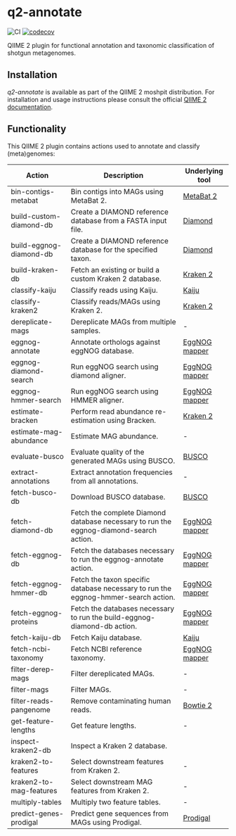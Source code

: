 # q2-annotate
![CI](https://github.com/bokulich-lab/q2-annotate/actions/workflows/ci.yaml/badge.svg)
[![codecov](https://codecov.io/gh/bokulich-lab/q2-annotate/graph/badge.svg?token=PSCAYJUP01)](https://codecov.io/gh/bokulich-lab/q2-annotate)

QIIME 2 plugin for functional annotation and taxonomic classification of shotgun metagenomes.

## Installation
_q2-annotate_ is available as part of the QIIME 2 moshpit distribution. For installation and usage instructions please consult the official [QIIME 2 documentation](https://docs.qiime2.org).

## Functionality
This QIIME 2 plugin contains actions used to annotate and classify (meta)genomes:

| Action               | Description                                                | Underlying tool                                                    |
|----------------------|------------------------------------------------------------|--------------------------------------------------------------------|
| bin-contigs-metabat  | Bin contigs into MAGs using MetaBat 2.                     | [MetaBat 2](https://bitbucket.org/berkeleylab/metabat/src/master/) |
| build-custom-diamond-db | Create a DIAMOND reference database from a FASTA input file. | [Diamond](https://github.com/bbuchfink/diamond) |
| build-eggnog-diamond-db | Create a DIAMOND reference database for the specified taxon. | [Diamond](https://github.com/bbuchfink/diamond) |
| build-kraken-db      | Fetch an existing or build a custom Kraken 2 database.     | [Kraken 2](https://ccb.jhu.edu/software/kraken2/)                  |
| classify-kaiju | Classify reads using Kaiju. | [Kaiju](https://bioinformatics-centre.github.io/kaiju/) |
| classify-kraken2      | Classify reads/MAGs using Kraken 2.                        | [Kraken 2](https://ccb.jhu.edu/software/kraken2/)                  |
| dereplicate-mags | Dereplicate MAGs from multiple samples. | - |
| eggnog-annotate          | Annotate orthologs against eggNOG database. | [EggNOG mapper](https://github.com/eggnogdb/eggnog-mapper) |
| eggnog-diamond-search    | Run eggNOG search using diamond aligner. | [EggNOG mapper](https://github.com/eggnogdb/eggnog-mapper) |
| eggnog-hmmer-search      | Run eggNOG search using HMMER aligner. | [EggNOG mapper](https://github.com/eggnogdb/eggnog-mapper) |
| estimate-bracken         | Perform read abundance re-estimation using Bracken. | [Kraken 2](https://ccb.jhu.edu/software/bracken/) |
| estimate-mag-abundance   | Estimate MAG abundance. | - |
| evaluate-busco           | Evaluate quality of the generated MAGs using BUSCO. | [BUSCO](https://busco.ezlab.org) |
| extract-annotations      | Extract annotation frequencies from all annotations. | - |
| fetch-busco-db           | Download BUSCO database. | [BUSCO](https://busco.ezlab.org) |
| fetch-diamond-db         | Fetch the complete Diamond database necessary to run the eggnog-diamond-search action. | [EggNOG mapper](https://github.com/eggnogdb/eggnog-mapper) |
| fetch-eggnog-db          | Fetch the databases necessary to run the eggnog-annotate action. | [EggNOG mapper](https://github.com/eggnogdb/eggnog-mapper) |
| fetch-eggnog-hmmer-db    | Fetch the taxon specific database necessary to run the eggnog-hmmer-search action. | [EggNOG mapper](https://github.com/eggnogdb/eggnog-mapper) |
| fetch-eggnog-proteins    | Fetch the databases necessary to run the build-eggnog-diamond-db action. | [EggNOG mapper](https://github.com/eggnogdb/eggnog-mapper) |
| fetch-kaiju-db           | Fetch Kaiju database. | [Kaiju](https://bioinformatics-centre.github.io/kaiju/) |
| fetch-ncbi-taxonomy      | Fetch NCBI reference taxonomy. | [EggNOG mapper](https://github.com/eggnogdb/eggnog-mapper) |
| filter-derep-mags        | Filter dereplicated MAGs. | - |
| filter-mags              | Filter MAGs. | - |
| filter-reads-pangenome   | Remove contaminating human reads. | [Bowtie 2](https://bowtie-bio.sourceforge.net/bowtie2/index.shtml) |
| get-feature-lengths      | Get feature lengths. | - |
| inspect-kraken2-db       | Inspect a Kraken 2 database. |
| kraken2-to-features      | Select downstream features from Kraken 2. | - |
| kraken2-to-mag-features  | Select downstream MAG features from Kraken 2. | - |
| multiply-tables          | Multiply two feature tables. | - |
| predict-genes-prodigal   | Predict gene sequences from MAGs using Prodigal. | [Prodigal](https://github.com/hyattpd/Prodigal) |
